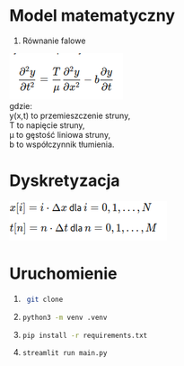 # Model matematyczny 
1. Równanie falowe


![alt text](image.png)  
​
gdzie:  
y(x,t) to przemieszczenie struny,  
T to napięcie struny,  
μ to gęstość liniowa struny,  
b to współczynnik tłumienia.

# Dyskretyzacja

![alt text](image-1.png)

# Uruchomienie
1. ```sh
    git clone
    ```
2. 
    ```sh
    python3 -m venv .venv
    ```
3. 
    ``` sh
    pip install -r requirements.txt
    ```
4. 
    ```sh 
    streamlit run main.py
    ```
